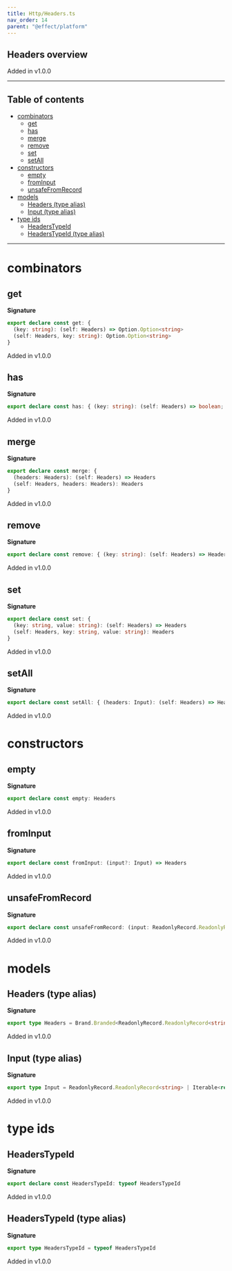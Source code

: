 ```yaml
---
title: Http/Headers.ts
nav_order: 14
parent: "@effect/platform"
---
```


## Headers overview

Added in v1.0.0

---

<h2 class="text-delta">Table of contents</h2>

- [combinators](#combinators)
  - [get](#get)
  - [has](#has)
  - [merge](#merge)
  - [remove](#remove)
  - [set](#set)
  - [setAll](#setall)
- [constructors](#constructors)
  - [empty](#empty)
  - [fromInput](#frominput)
  - [unsafeFromRecord](#unsafefromrecord)
- [models](#models)
  - [Headers (type alias)](#headers-type-alias)
  - [Input (type alias)](#input-type-alias)
- [type ids](#type-ids)
  - [HeadersTypeId](#headerstypeid)
  - [HeadersTypeId (type alias)](#headerstypeid-type-alias)

---

# combinators

## get

**Signature**

```ts
export declare const get: {
  (key: string): (self: Headers) => Option.Option<string>
  (self: Headers, key: string): Option.Option<string>
}
```

Added in v1.0.0

## has

**Signature**

```ts
export declare const has: { (key: string): (self: Headers) => boolean; (self: Headers, key: string): boolean }
```

Added in v1.0.0

## merge

**Signature**

```ts
export declare const merge: {
  (headers: Headers): (self: Headers) => Headers
  (self: Headers, headers: Headers): Headers
}
```

Added in v1.0.0

## remove

**Signature**

```ts
export declare const remove: { (key: string): (self: Headers) => Headers; (self: Headers, key: string): Headers }
```

Added in v1.0.0

## set

**Signature**

```ts
export declare const set: {
  (key: string, value: string): (self: Headers) => Headers
  (self: Headers, key: string, value: string): Headers
}
```

Added in v1.0.0

## setAll

**Signature**

```ts
export declare const setAll: { (headers: Input): (self: Headers) => Headers; (self: Headers, headers: Input): Headers }
```

Added in v1.0.0

# constructors

## empty

**Signature**

```ts
export declare const empty: Headers
```

Added in v1.0.0

## fromInput

**Signature**

```ts
export declare const fromInput: (input?: Input) => Headers
```

Added in v1.0.0

## unsafeFromRecord

**Signature**

```ts
export declare const unsafeFromRecord: (input: ReadonlyRecord.ReadonlyRecord<string>) => Headers
```

Added in v1.0.0

# models

## Headers (type alias)

**Signature**

```ts
export type Headers = Brand.Branded<ReadonlyRecord.ReadonlyRecord<string>, HeadersTypeId>
```

Added in v1.0.0

## Input (type alias)

**Signature**

```ts
export type Input = ReadonlyRecord.ReadonlyRecord<string> | Iterable<readonly [string, string]>
```

Added in v1.0.0

# type ids

## HeadersTypeId

**Signature**

```ts
export declare const HeadersTypeId: typeof HeadersTypeId
```

Added in v1.0.0

## HeadersTypeId (type alias)

**Signature**

```ts
export type HeadersTypeId = typeof HeadersTypeId
```

Added in v1.0.0
